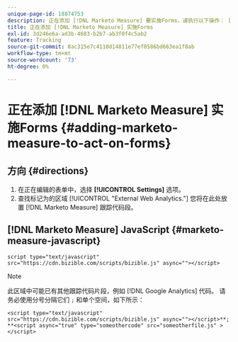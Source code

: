 ```yaml
---
unique-page-id: 18874753
description: 正在添加 [!DNL Marketo Measure] 要实施Forms，请执行以下操作： [!DNL Marketo Measure]  — 产品文档
title: 正在添加 [!DNL Marketo Measure] 实施Forms
exl-id: 3d246e6a-ad3b-4683-b2b7-ab3f0f4c5ab2
feature: Tracking
source-git-commit: 8ac315e7c4110d14811e77ef0586bd663ea1f8ab
workflow-type: tm+mt
source-wordcount: '73'
ht-degree: 0%

---
```


# 正在添加 [!DNL Marketo Measure] 实施Forms {#adding-marketo-measure-to-act-on-forms}

## 方向 {#directions}

1. 在正在编辑的表单中，选择 **[!UICONTROL Settings]** 选项。
1. 查找标记为的区域 [!UICONTROL "External Web Analytics."] 您将在此处放置 [!DNL Marketo Measure] 跟踪代码段。

## [!DNL Marketo Measure] JavaScript {#marketo-measure-javascript}

`script type="text/javascript" src="https://cdn.bizible.com/scripts/bizible.js" async=""></script>`

>[!NOTE]
>
>此区域中可能已有其他跟踪代码片段，例如 [!DNL Google Analytics] 代码。 请务必使用分号分隔它们 `;` 和单个空间，如下所示：
>
>`<script type="text/javascript" src="https://cdn.bizible.com/scripts/bizible.js" async=""></script>**; **<script async="true" type="someothercode" src="someotherfile.js" ></script>`
